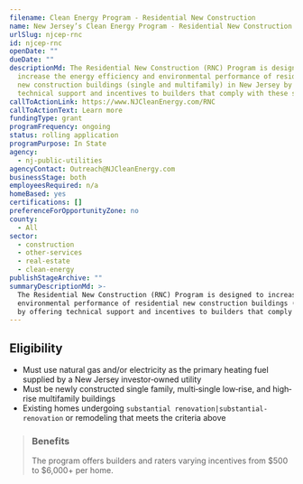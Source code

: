 ```yaml
---
filename: Clean Energy Program - Residential New Construction
name: New Jersey’s Clean Energy Program - Residential New Construction
urlSlug: njcep-rnc
id: njcep-rnc
openDate: ""
dueDate: ""
descriptionMd: The Residential New Construction (RNC) Program is designed to
  increase the energy efficiency and environmental performance of residential
  new construction buildings (single and multifamily) in New Jersey by offering
  technical support and incentives to builders that comply with these standards.
callToActionLink: https://www.NJCleanEnergy.com/RNC
callToActionText: Learn more
fundingType: grant
programFrequency: ongoing
status: rolling application
programPurpose: In State
agency:
  - nj-public-utilities
agencyContact: Outreach@NJCleanEnergy.com
businessStage: both
employeesRequired: n/a
homeBased: yes
certifications: []
preferenceForOpportunityZone: no
county:
  - All
sector:
  - construction
  - other-services
  - real-estate
  - clean-energy
publishStageArchive: ""
summaryDescriptionMd: >-
  The Residential New Construction (RNC) Program is designed to increase the energy efficiency and
  environmental performance of residential new construction buildings (single and multifamily) in New Jersey
  by offering technical support and incentives to builders that comply with these standards.
---
```


## Eligibility

- Must use natural gas and/or electricity as the primary heating fuel supplied by a New Jersey investor‐owned utility
- Must be newly constructed single family, multi‐single low‐rise, and high‐rise multifamily buildings
- Existing homes undergoing `substantial renovation|substantial-renovation` or remodeling that meets the criteria above

> ### Benefits
>
> The program offers builders and raters varying incentives from $500 to $6,000+ per home.
